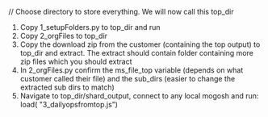 
// Choose directory to store everything. We will now call this top_dir

1. Copy 1_setupFolders.py to top_dir and run
2. Copy 2_orgFiles to top_dir
3. Copy the download zip from the customer (containing the top output) to top_dir and extract. The extract should contain folder containing more zip files which you should extract
4. In 2_orgFiles.py confirm the ms_file_top variable (depends on what customer called their file) and the sub_dirs (easier to change the extracted sub dirs to match)
5. Navigate to top_dir/shard_output, connect to any local mogosh and run:
    load( "3_dailyopsfromtop.js")
